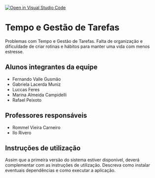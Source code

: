 [![Open in Visual Studio Code](https://classroom.github.com/assets/open-in-vscode-718a45dd9cf7e7f842a935f5ebbe5719a5e09af4491e668f4dbf3b35d5cca122.svg)](https://classroom.github.com/online_ide?assignment_repo_id=10827108&assignment_repo_type=AssignmentRepo)
# Tempo e Gestão de Tarefas

Problemas com Tempo e Gestão de Tarefas. Falta de organização e dificuldade de criar rotinas e hábitos para manter uma vida com menos estresse.

## Alunos integrantes da equipe

* Fernando Valle Gusmão
* Gabriela Lacerda Muniz
* Luccas Feres
* Marina Almeida Campidelli
* Rafael Peixoto

## Professores responsáveis

* Rommel Vieira Carneiro
* Ilo Rivero

## Instruções de utilização

Assim que a primeira versão do sistema estiver disponível, deverá complementar com as instruções de utilização. Descreva como instalar eventuais dependências e como executar a aplicação.
